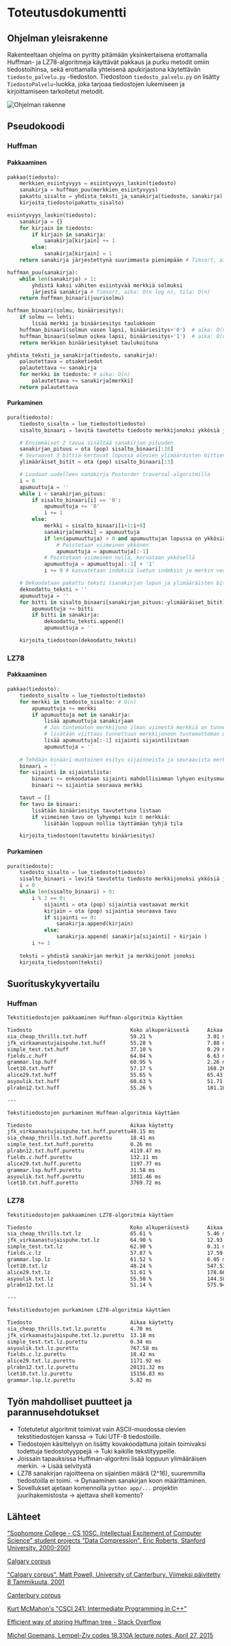 # Toteutusdokumentti

## Ohjelman yleisrakenne

Rakenteeltaan ohjelma on pyritty pitämään yksinkertaisena erottamalla Huffman- ja LZ78-algoritmeja käyttävät pakkaus ja purku metodit omiin tiedostoihinsa, sekä erottamalla yhteisenä apukirjastona käytettävän `tiedosto_palvelu.py` -tiedoston. Tiedostoon `tiedosto_palvelu.py` on lisätty `TiedostoPalvelu`-luokka, joka tarjoaa tiedostojen lukemiseen ja kirjoittamiseen tarkoitetut metodit.

![Ohjelman rakenne](/dokumentaatio/kuvat/rakenne.png "Ohjelman rakenne")

## Pseudokoodi

### Huffman

#### Pakkaaminen

```py
pakkaa(tiedosto):
    merkkien_esiintyvyys = esiintyvyys_laskin(tiedosto)
    sanakirja = huffman_puu(merkkien_esiintyvyys)
    pakattu_sisalto = yhdista_teksti_ja_sanakirja(tiedosto, sanakirja)
    kirjoita_tiedosto(pakattu_sisalto)
```

```py
esiintyvyys_laskin(tiedosto):
    sanakirja = {}
    for kirjain in tiedosto:
        if kirjain in sanakirja:
            sanakirja[kirjain] += 1
        else:
            sanakirja[kirjain] = 1
    return sanakirja järjestettynä suurimmasta pienimpään # Timsort, aika: O(n log n), tila: O(n)
```

```py
huffman_puu(sanakirja):
    while len(sanakirja) > 1:
        yhdistä kaksi vähiten esiintyvää merkkiä solmuksi
        järjestä sanakirja # Timsort, aika: O(n log n), tila: O(n)
    return huffman_binaari(juurisolmu)
```

```py
huffman_binaari(solmu, binääriesitys):
    if solmu == lehti:
        lisää merkki ja binääriesitys taulukkoon 
    huffman_binaari(solmun vasen lapsi, binääriesitys+'0')  # aika: O(n)
    huffman_binaari(solmun oikea lapsi, binääriesitys+'1')  # aika: O(n)
    return merkkien binääriesitykset taulukoituna
```

```py
yhdista_teksti_ja_sanakirja(tiedosto, sanakirja):
    palautettava = otsaketiedot
    palautettava += sanakirja
    for merkki in tiedosto: # aika: O(n)
        palautettava += sanakirja[merkki] 
    return palautettava
```

#### Purkaminen

```py
pura(tiedosto):
    tiedosto_sisalto = lue_tiedosto(tiedosto)
    sisalto_binaari = levitä tavutettu tiedosto merkkijonoksi ykkösiä ja nollia

    # Ensimmäiset 2 tavua sisältää sanakirjan pituuden
    sanakirjan_pituus = ota (pop) sisalto_binaari[:16]
    # Seuraavat 3 bittiä kertovat lopussa olevien ylimääräisten bittien määrän
    ylimääräiset_bitit = ota (pop) sisalto_binaari[:3]

    # Luodaan uudelleen sanakirja Postorder traversal-algoritmilla
    i = 0
    apumuuttuja = ''
    while i < sanakirjan_pituus:
        if sisalto_binaari[i] == '0':
            apumuuttuja += '0'
            i += 1
        else:
            merkki = sisalto_binaari[i+1:i+8]
            sanakirja[merkki] = apumuuttuja
            if len(apumuuttuja) > 0 and apumuuttujan lopussa on ykkösiä: # ollaan käyty haaran oikeanpuoleinen lapsi
                # Poistetaan viimeinen ykkönen
                apumuuttuja = apumuuttuja[:-1]
            # Poistetaan viimeinen nolla, korvataan ykkösellä
            apumuuttuja = apumuuttuja[:-1] + '1'
            i += 9 # kasvatetaan indeksiä luetun indeksin ja merkin verran

    # Dekoodataan pakattu teksti (sanakirjan lopun ja ylimääräisten bittien välistä) lisäämällä sanakirjasta löytyvä vastine muuttujaan dekoodattu teksti
    dekoodattu_teksti = ''
    apumuuttuja = ''
    for bitti in sisalto_binaari[sanakirjan_pituus:-ylimääräiset_bitit]:
        apumuuttuja += bitti
        if bitti in sanakirja:
            dekoodattu_teksti.append()
            apumuuttuja = ''

    kirjoita_tiedostoon(dekoodattu_teksti)
```

### LZ78

#### Pakkaaminen

```py
pakkaa(tiedosto):
    tiedosto_sisalto = lue_tiedosto(tiedosto)
    for merkki in tiedosto_sisalto: # O(n)
        apumuuttuja += merkki
        if apumuuttuja not in sanakirja:
            lisää apumuuttuja sanakirjaan
            # Jos tuntematon merkkijono ilman viimestä merkkiä on tunnettu (löytyy sanakirjasta) ->
            # lisätään viittaus tunnettuun merkkijonoon tuntemattoman merkkijonon indeksiin sijaintilistaan
            lisää apumuuttuja[:-1] sijainti sijaintilistaan
            apumuuttuja = ''
    
    # Tehdään binääri-muotoinen esitys sijainneista ja seuraavista merkeistä
    binaari = ''
    for sijainti in sijaintilista:
        binaari += enkoodataan sijainti mahdollisimman lyhyen esitysmuodon mukaan
        binaari += sijaintia seuraava merkki

    tavut = []
    for tavu in binaari:
        lisätään binääriesitys tavutettuna listaan
        if viimeinen tavu on lyhyempi kuin 8 merkkiä:
            lisätään loppuun nollia täyttämään tyhjä tila

    kirjoita_tiedostoon(tavutettu binääriesitys)
```

#### Purkaminen

```py
pura(tiedosto):
    tiedosto_sisalto = lue_tiedosto(tiedosto)
    sisalto_binaari = levitä tavutettu tiedosto merkkijonoksi ykkösiä ja nollia
    i = 0
    while len(sisalto_binaari) > 0:
        i % 2 == 0:
            sijainti = ota (pop) sijaintia vastaavat merkit
            kirjain = ota (pop) sijaintia seuraava tavu
            if sijainti == 0:
                sanakirja.append(kirjain)
            else:
                sanakirja.append( sanakirja[sijainti] + kirjain )
        i += 1
    
    teksti = yhdistä sanakirjan merkit ja merkkijonot jonoksi
    kirjoita_tiedostoon(teksti)
```

## Suorituskykyvertailu

### Huffman

```txt
Tekstitiedostojen pakkaaminen Huffman-algoritmia käyttäen

Tiedosto                                Koko alkuperäisestä      Aikaa käytetty      
sia_cheap_thrills.txt.huff              59.21 %                  3.01 ms             
jfk_virkaanastujaispuhe.txt.huff        55.28 %                  7.88 ms             
simple_test.txt.huff                    37.10 %                  0.29 ms             
fields.c.huff                           64.04 %                  6.63 ms             
grammar.lsp.huff                        60.95 %                  2.26 ms             
lcet10.txt.huff                         57.17 %                  168.26 ms           
alice29.txt.huff                        55.65 %                  65.43 ms            
asyoulik.txt.huff                       60.63 %                  51.71 ms            
plrabn12.txt.huff                       55.26 %                  181.10 ms           

---

Tekstitiedostojen purkaminen Huffman-algoritmia käyttäen

Tiedosto                                Aikaa käytetty      
jfk_virkaanastujaispuhe.txt.huff.purettu48.15 ms            
sia_cheap_thrills.txt.huff.purettu      18.41 ms            
simple_test.txt.huff.purettu            0.26 ms             
plrabn12.txt.huff.purettu               4119.47 ms          
fields.c.huff.purettu                   132.11 ms           
alice29.txt.huff.purettu                1197.77 ms          
grammar.lsp.huff.purettu                31.58 ms            
asyoulik.txt.huff.purettu               1031.46 ms          
lcet10.txt.huff.purettu                 3769.72 ms
```

### LZ78

```txt
Tekstitiedostojen pakkaaminen LZ78-algoritmia käyttäen

Tiedosto                                Koko alkuperäisestä      Aikaa käytetty      
sia_cheap_thrills.txt.lz                65.61 %                  5.46 ms             
jfk_virkaanastujaispuhe.txt.lz          64.90 %                  12.93 ms            
simple_test.txt.lz                      62.90 %                  0.31 ms             
fields.c.lz                             57.87 %                  17.59 ms            
grammar.lsp.lz                          61.52 %                  6.05 ms             
lcet10.txt.lz                           48.24 %                  547.53 ms           
alice29.txt.lz                          51.61 %                  178.66 ms           
asyoulik.txt.lz                         55.50 %                  144.58 ms           
plrabn12.txt.lz                         51.14 %                  575.94 ms           

---

Tekstitiedostojen purkaminen LZ78-algoritmia käyttäen

Tiedosto                                Aikaa käytetty      
sia_cheap_thrills.txt.lz.purettu        4.70 ms             
jfk_virkaanastujaispuhe.txt.lz.purettu  13.18 ms            
simple_test.txt.lz.purettu              0.34 ms             
asyoulik.txt.lz.purettu                 767.58 ms           
fields.c.lz.purettu                     18.42 ms            
alice29.txt.lz.purettu                  1171.92 ms          
plrabn12.txt.lz.purettu                 20131.32 ms         
lcet10.txt.lz.purettu                   15156.83 ms         
grammar.lsp.lz.purettu                  5.82 ms
```

## Työn mahdolliset puutteet ja parannusehdotukset

- Totetutetut algoritmit toimivat vain ASCII-muodossa olevien tekstitiedostojen kanssa -> Tuki UTF-8 tiedostoille.
- Tiedostojen käsittelyyn on lisätty kovakoodattuna joitain toimivaksi todettuja tiedostotyyppejä -> Tuki kaikille tekstityypeille.
- Joissain tapauksissa Huffman-algoritmi lisää loppuun ylimääräisen merkin. -> Lisää selvitystä
- LZ78 sanakirjan rajoitteena on sijaintien määrä (2^16), suuremmilla tiedostoilla ei toimi. -> Dynaaminen sanakirjan koon määrittäminen.
- Sovellukset ajetaan komennolla `python app/...` projektin juurihakemistosta -> ajettava shell komento?

## Lähteet

["Sophomore College - CS 10SC. Intellectual Excitement of Computer Science" student projects "Data Compression". Eric Roberts, Stanford University. 2000-2001](https://cs.stanford.edu/people/eroberts/courses/soco/projects/data-compression/datacompress.html)

[Calgary corpus](https://en.wikipedia.org/wiki/Calgary_corpus)

["Calgary corpus". Matt Powell, University of Canterbury. Viimeksi päivitetty 8 Tammikuuta, 2001](https://corpus.canterbury.ac.nz/descriptions/#calgary)

[Canterbury corpus](https://en.wikipedia.org/wiki/Canterbury_corpus)

[Kurt McMahon's "CSCI 241: Intermediate Programming in C++"](https://faculty.cs.niu.edu/~mcmahon/CS241/Notes/Data_Structures/binary_tree_traversals.html)

[Efficient way of storing Huffman tree - Stack Overflow](https://stackoverflow.com/questions/759707/efficient-way-of-storing-huffman-tree)

[Michel Goemans, Lempel-Ziv codes 18.310A lecture notes, April 27, 2015](https://math.mit.edu/~goemans/18310S15/lempel-ziv-notes.pdf)

